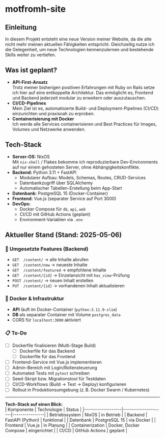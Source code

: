 # motfromh-site

## Einleitung

In diesem Projekt entsteht eine neue Version meiner Website, da die alte nicht mehr meinen aktuellen Fähigkeiten entspricht. Gleichzeitig nutze ich die Gelegenheit, um neue Technologien kennenzulernen und bestehende Skills weiter zu vertiefen.

## Was ist geplant?

- **API-First-Ansatz**  
  Trotz meiner bisherigen positiven Erfahrungen mit Ruby on Rails setze ich hier auf eine entkoppelte Architektur. Das ermöglicht es, Frontend und Backend jederzeit modular zu erweitern oder auszutauschen.
- **CI/CD-Pipelines**  
  Mein Ziel ist es, automatisierte Build- und Deployment-Pipelines (CI/CD) einzurichten und praxisnah zu erproben.
- **Containerisierung mit Docker**  
  Ich werde alle Services containerisieren und Best Practices für Images, Volumes und Netzwerke anwenden.

## Tech-Stack

- **Server-OS:** NixOS  
  Mit `nix-shell` / Flakes bekomme ich reproduzierbare Dev-Environments auf nur einem gehosteten Server, ohne Abhängigkeitskonflikte.
- **Backend:** Python 3.11 + FastAPI
  - Modularer Aufbau: Models, Schemas, Routes, CRUD-Services
  - Datenbankzugriff über SQLAlchemy
  - Automatischer Tabellen-Erstellung beim App-Start
- **Datenbank:** PostgreSQL 15 (Docker-Container)
- **Frontend:** Vue.js (separater Service auf Port 3000)
- **DevOps:**
  - Docker Compose für `db`, `api`, `web`
  - CI/CD mit GitHub Actions (geplant)
  - Environment-Variablen via `.env`

## Aktueller Stand (Stand: 2025-05-06)

### 🚀 Umgesetzte Features (Backend)

- `GET  /content/` → alle Inhalte abrufen
- `GET  /content/new` → neueste Inhalte
- `GET  /content/featured` → empfohlene Inhalte
- `GET  /content/{id}` → Einzelansicht mit `has_view`-Prüfung
- `POST /content/` → neuen Inhalt erstellen
- `PUT  /content/{id}` → vorhandenen Inhalt aktualisieren

### 🐳 Docker & Infrastruktur

- **API** läuft im Docker-Container (`python:3.11.9-slim`)
- **DB** als separater Container mit Volume `postgres_data`
- CORS für `localhost:3000` aktiviert

### 📋 To-Do

- [ ] Dockerfile finalisieren (Multi-Stage Build)
  - [ ] Dockerfile für das Backend
  - [ ] Dockerfile für das Frontend
- [ ] Frontend-Service mit Vue.js implementieren
- [ ] Admin-Bereich mit Login/Rollensteuerung
- [ ] Automated Tests mit `pytest` schreiben
- [ ] Seed-Skript bzw. Migrationstool für Testdaten
- [ ] CI/CD-Workflows (Build → Test → Deploy) konfigurieren
- [ ] Rollout in Produktionsumgebung (z. B. Docker Swarm / Kubernetes)

---

**Tech-Stack auf einen Blick:**  
| Komponente | Technologie | Status |
|-------------------|---------------------|----------------|
| Betriebssystem | NixOS | in Betrieb |
| Backend | FastAPI (Python) | funktional |
| Datenbank | PostgreSQL 15 | via Docker |
| Frontend | Vue.js | in Planung |
| Containerization | Docker, Docker Compose | eingerichtet |
| CI/CD | GitHub Actions | geplant |
